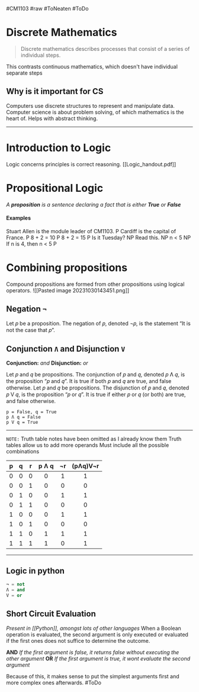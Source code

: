 #CM1103 #raw #ToNeaten #ToDo 
# Discrete Mathematics
> Discrete mathematics describes processes that consist of a series of individual steps.

This contrasts continuous mathematics, which doesn't have individual separate steps
## Why is it important for CS
Computers use discrete structures to represent and manipulate data.
Computer science is about problem solving, of which mathematics is the heart of.
Helps with abstract thinking.

---
# Introduction to Logic
Logic concerns principles is correct reasoning.
[[Logic_handout.pdf]]
# Propositional Logic
*A **proposition** is a sentence declaring a fact that is either **True** or **False***
#### Examples
Stuart Allen is the module leader of CM1103. P
Cardiff is the capital of France. P
8 + 2 = 10 P
8 + 2 = 15 P
Is it Tuesday? NP
Read this. NP
n < 5 NP
If n is 4, then n < 5 P
# Combining propositions
Compound propositions are formed from other propositions using logical operators.
![[Pasted image 20231030143451.png]]
## Negation `¬`
Let 𝑝 be a proposition. The negation of 𝑝, denoted ¬𝑝, is the statement “It is not the case that 𝑝”.
## Conjunction `Ʌ` and Disjunction `V`
**Conjunction:** *and*
**Disjunction:** *or*

Let 𝑝 and 𝑞 be propositions. The conjunction of 𝑝 and 𝑞, denoted 𝑝 Ʌ 𝑞, is the proposition “𝑝 and 𝑞”. It is true if both 𝑝 and 𝑞 are true, and false otherwise.
Let 𝑝 and 𝑞 be propositions. The disjunction of 𝑝 and 𝑞, denoted 𝑝 V 𝑞, is the proposition “𝑝 or 𝑞”. It is true if either 𝑝 or 𝑞 (or both) are true, and false otherwise.

```
p = False, q = True
p Ʌ q = False
p V q = True
```
---
`NOTE:` Truth table notes have been omitted as I already know them
Truth tables allow us to add more operands
Must include all the possible combinations

| p   | q   | r   | p Ʌ q | ¬r  | (pɅq)V¬r    |
| --- | --- | --- |:-----:|:---:|:---:|
| 0   | 0   | 0   |   0   |  1  | 1    |
| 0   | 0   | 1   |   0   |  0  | 0    |
| 0   | 1   | 0   |   0   |  1  | 1    |
| 0   | 1   | 1   |   0   |  0  | 0    |
| 1   | 0   | 0   |   0   |  1  | 1    |
| 1   | 0   | 1   |   0   |  0  | 0    |
| 1   | 1   | 0   |   1   |  1  | 1    |
| 1   | 1   | 1   |   1   |  0  | 1    |

---
## Logic in python
```Python
¬ = not
Ʌ = and
V = or
```
## Short Circuit Evaluation
*Present in [[Python]], amongst lots of other languages*
When a Boolean operation is evaluated, the second argument is only executed or evaluated if the first ones does not suffice to determine the outcome.

**AND** *If the first argument is false, it returns false without executing the other argument*
**OR** *If the first argument is true, it wont evaluate the second argument*

Because of this, it makes sense to put the simplest arguments first and more complex ones afterwards.
#ToDo 